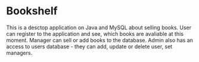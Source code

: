 <h1>Bookshelf</h1>
<p>This is a desctop application on Java and MySQL about selling books. User can register to the application and see, which books are avaliable at this moment. Manager can sell or add books to the database. Admin also has an access to users database - they can add, update or delete user, set managers.
</p>
